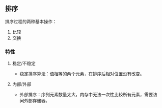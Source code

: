 ## 排序

排序过程的两种基本操作：
1. 比较
2. 交换


### 特性

1. 稳定/不稳定
    - 稳定排序算法：值相等的两个元素，在排序后相对位置没有改变。
    
2. 内部/外部
    - 外部排序：序列元素数量太大，内存中无法一次性比较所有元素，需要访问外部存储器。